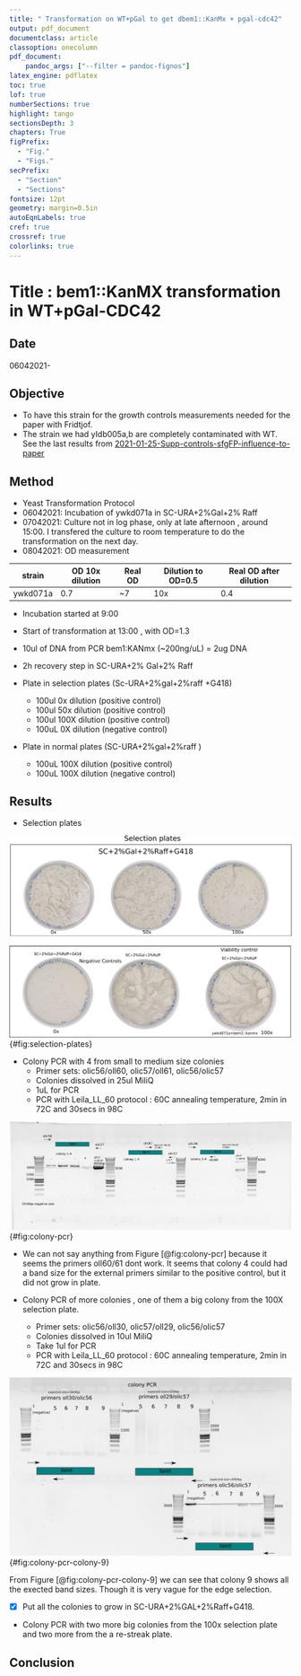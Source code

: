 ```yaml
---
title: " Transformation on WT+pGal to get dbem1::KanMx + pgal-cdc42"
output: pdf_document
documentclass: article
classoption: onecolumn
pdf_document:
    pandoc_args: ["--filter = pandoc-fignos"]
latex_engine: pdflatex
toc: true
lof: true
numberSections: true
highlight: tango
sectionsDepth: 3
chapters: True
figPrefix:
  - "Fig."
  - "Figs."
secPrefix:
  - "Section"
  - "Sections"
fontsize: 12pt
geometry: margin=0.5in
autoEqnLabels: true
cref: true
crossref: true
colorlinks: true
---
```


# Title : bem1::KanMX transformation in WT+pGal-CDC42

## Date

06042021- 

## Objective

-  To have this strain for the growth controls measurements needed for the paper with Fridtjof. 
- The strain we had yIdb005a,b are completely contaminated with WT. See the last results from [2021-01-25-Supp-controls-sfgFP-influence-to-paper](../2021-01/2021-01-25-Supp-controls-sfgFP-influence-to-paper.md)

## Method

- Yeast Transformation Protocol
- 06042021: Incubation of ywkd071a in SC-URA+2%Gal+2% Raff 
- 07042021: Culture not in log phase, only at late afternoon , around 15:00. I transfered the culture to room temperature to do the transformation on the next day. 
- 08042021: OD measurement

| strain   | OD 10x dilution | Real OD | Dilution to OD=0.5  | Real OD after dilution |
|----------|-----------------|---------|---------------------|------------------------|
| ywkd071a | 0.7             | ~7      | 10x                 | 0.4                    |

  - Incubation started at 9:00 

  - Start of transformation at 13:00 , with OD=1.3
  - 10ul of DNA from PCR bem1:KANmx (~200ng/uL) = 2ug DNA
  - 2h recovery step in SC-URA+2% Gal+2% Raff
  - Plate in selection plates (Sc-URA+2%gal+2%raff +G418)
    - 100ul 0x dilution (positive control) 
    - 100ul 50x dilution (positive control)  
    - 100ul 100X dilution (positive control)
    - 100uL 0X dilution (negative control) 
  - Plate in normal plates (SC-URA+2%gal+2%raff )
    - 100uL 100X dilution (positive control) 
    - 100uL 100X dilution (negative control) 
    
## Results

- Selection plates 

![Selection plates ](../Images/15042021-selection-plates.svg.png){#fig:selection-plates}

- Colony PCR with 4 from small to medium size colonies 
  - Primer sets: olic56/oll60, olic57/oll61, olic56/olic57
  - Colonies dissolved in 25ul MiliQ
  - 1uL for PCR 
  - PCR with Leila_LL_60 protocol : 60C annealing temperature, 2min in 72C and 30secs in 98C

![Colony PCR Gel](../Images/13042021-colony-PCR-succesful-external-primers.png){#fig:colony-pcr}

  - We can not say anything from Figure [@fig:colony-pcr] because it seems the primers oll60/61 dont work. It seems that colony 4 could had a band size for the external primers similar to the positive control, but it did not grow in plate. 

- Colony PCR of more colonies , one of them a big colony from the 100X selection plate. 
  - Primer sets: olic56/oll30, olic57/oll29, olic56/olic57
  - Colonies dissolved in 10ul MiliQ
  - Take 1ul for PCR 
  - PCR with Leila_LL_60 protocol : 60C annealing temperature, 2min in 72C and 30secs in 98C

![Colony PCR with Liedewij primers  ](../Images/15042021-colony-pcr-LL-primers-one-clone-good-colony-9.svg.png){#fig:colony-pcr-colony-9}

From Figure [@fig:colony-pcr-colony-9] we can see that colony 9 shows all the exected  band sizes. Though it is very vague for the edge selection. 

  - [x] Put all the colonies to grow in SC-URA+2%GAL+2%Raff+G418. 

- Colony PCR with two more big colonies from the 100x selection plate and two more from the a re-streak plate. 


## Conclusion
